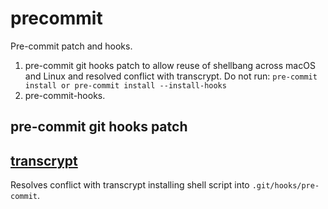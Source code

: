 # precommit
Pre-commit patch and hooks.

1. pre-commit git hooks patch to allow reuse of shellbang across macOS and Linux and resolved conflict with transcrypt.
Do not run: `pre-commit install or pre-commit install --install-hooks`
2. pre-commit-hooks.

## pre-commit git hooks patch


## [transcrypt](https://github.com/elasticdog/transcrypt)
Resolves conflict with transcrypt installing shell script into `.git/hooks/pre-commit`.
